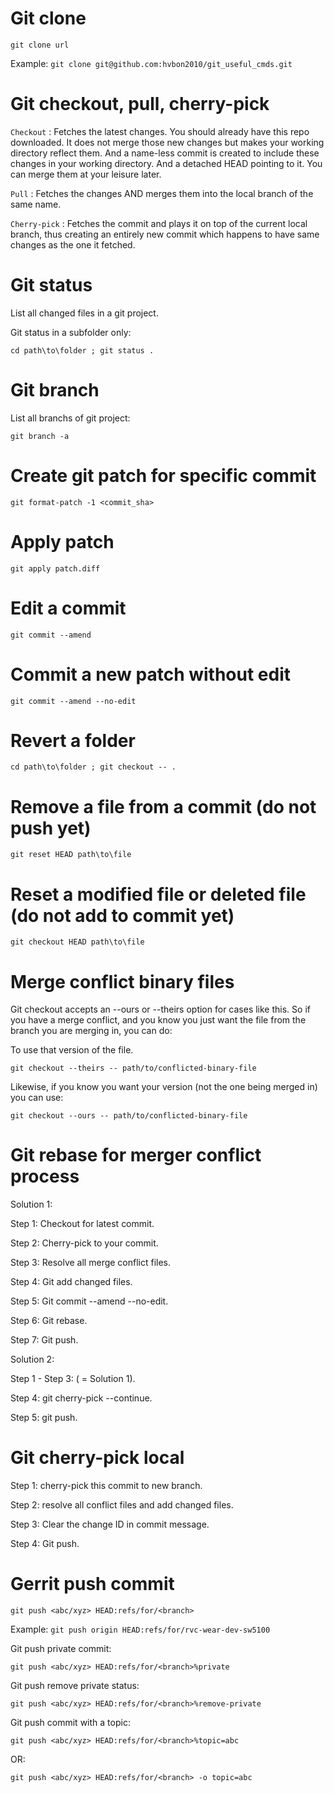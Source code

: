 # Git clone
`git clone url`

Example: `git clone git@github.com:hvbon2010/git_useful_cmds.git`

# Git checkout, pull, cherry-pick
`Checkout`    : Fetches the latest changes. You should already have this repo downloaded. It does not merge those new changes but makes your working
                directory reflect them. And a name-less commit is created to include these changes in your working directory. And a detached HEAD pointing to it. You can merge them at your leisure later.

`Pull`        : Fetches the changes AND merges them into the local branch of the same name.

`Cherry-pick` : Fetches the commit and plays it on top of the current local branch, thus creating an entirely new commit which happens to have same changes
                as the one it fetched.

# Git status
List all changed files in a git project.

Git status in a subfolder only:

`cd path\to\folder ; git status .`

# Git branch
List all branchs of git project:

`git branch -a`

# Create git patch for specific commit
`git format-patch -1 <commit_sha>`

# Apply patch
`git apply patch.diff`

# Edit a commit
`git commit --amend`

# Commit a new patch without edit
`git commit --amend --no-edit`

# Revert a folder
`cd path\to\folder ; git checkout -- .`

# Remove a file from a commit (do not push yet)
`git reset HEAD path\to\file`

# Reset a modified file or deleted file (do not add to commit yet)
`git checkout HEAD path\to\file`

# Merge conflict binary files
Git checkout accepts an --ours or --theirs option for cases like this. So if you have a merge conflict, and you know you just want the file from the branch you are merging in, you can do:

To use that version of the file.

`git checkout --theirs -- path/to/conflicted-binary-file`

Likewise, if you know you want your version (not the one being merged in) you can use:

`git checkout --ours -- path/to/conflicted-binary-file`

# Git rebase for merger conflict process
Solution 1:

Step 1: Checkout for latest commit.

Step 2: Cherry-pick to your commit.

Step 3: Resolve all merge conflict files.

Step 4: Git add changed files.

Step 5: Git commit --amend --no-edit.

Step 6: Git rebase.

Step 7: Git push.

Solution 2:

Step 1 - Step 3: ( = Solution 1).

Step 4: git cherry-pick --continue.

Step 5: git push.

# Git cherry-pick local
Step 1: cherry-pick this commit to new branch.

Step 2: resolve all conflict files and add changed files.

Step 3: Clear the change ID in commit message.

Step 4: Git push.

# Gerrit push commit
`git push <abc/xyz> HEAD:refs/for/<branch>`

Example: `git push origin HEAD:refs/for/rvc-wear-dev-sw5100`

Git push private commit:

`git push <abc/xyz> HEAD:refs/for/<branch>%private`

Git push remove private status:

`git push <abc/xyz> HEAD:refs/for/<branch>%remove-private`

Git push commit with a topic:

`git push <abc/xyz> HEAD:refs/for/<branch>%topic=abc`

OR:

`git push <abc/xyz> HEAD:refs/for/<branch> -o topic=abc`

